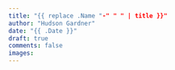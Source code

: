 ```yaml
---
title: "{{ replace .Name "-" " " | title }}"
author: "Hudson Gardner"
date: "{{ .Date }}"
draft: true
comments: false
images:
---
```

